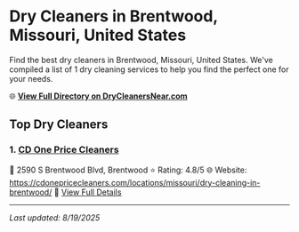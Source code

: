 # Dry Cleaners in Brentwood, Missouri, United States

Find the best dry cleaners in Brentwood, Missouri, United States. We've compiled a list of 1 dry cleaning services to help you find the perfect one for your needs.

🌐 **[View Full Directory on DryCleanersNear.com](https://drycleanersnear.com/city/US/Missouri/Brentwood)**

## Top Dry Cleaners

### 1. [CD One Price Cleaners](https://drycleanersnear.com/dryCleaner/686f1ec01cef475d4de83dd3/cd-one-price-cleaners)
📍 2590 S Brentwood Blvd, Brentwood
⭐ Rating: 4.8/5
🌐 Website: https://cdonepricecleaners.com/locations/missouri/dry-cleaning-in-brentwood/
🔗 [View Full Details](https://drycleanersnear.com/dryCleaner/686f1ec01cef475d4de83dd3/cd-one-price-cleaners)


---

*Last updated: 8/19/2025*

